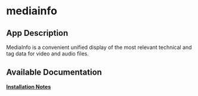 # mediainfo

## App Description

MediaInfo is a convenient unified display of the most relevant technical and tag data for video and audio files.

## Available Documentation

[**Installation Notes**](charts/stable/mediainfo/installation_notes)


